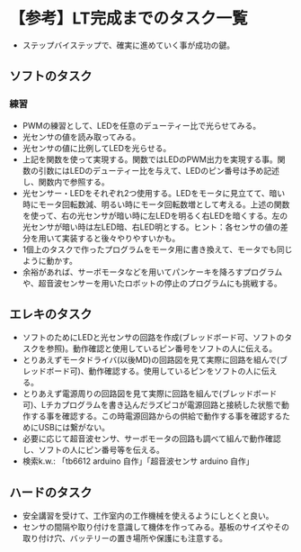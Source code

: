 # 【参考】LT完成までのタスク一覧
- ステップバイステップで、確実に進めていく事が成功の鍵。
## ソフトのタスク
### 練習
- PWMの練習として、LEDを任意のデューティー比で光らせてみる。
- 光センサの値を読み取ってみる。
- 光センサの値に比例してLEDを光らせる。
- 上記を関数を使って実現する。関数ではLEDのPWM出力を実現する事。関数の引数にはLEDのデューティー比を与えて、LEDのピン番号は予め記述し、関数内で参照する。
- 光センサー・LEDをそれぞれ2つ使用する。LEDをモータに見立てて、暗い時にモータ回転数減、明るい時にモータ回転数増として考える。上述の関数を使って、右の光センサが暗い時に左LEDを明るく右LEDを暗くする。左の光センサが暗い時は左LED暗、右LED明とする。ヒント：各センサの値の差分を用いて実装すると後々やりやすいかも。
- 1個上のタスクで作ったプログラムをモータ用に書き換えて、モータでも同じように動かす。
- 余裕があれば、サーボモータなどを用いてパンケーキを降ろすプログラムや、超音波センサーを用いたロボットの停止のプログラムにも挑戦する。
## エレキのタスク
- ソフトのためにLEDと光センサの回路を作成(ブレッドボード可、ソフトのタスクを参照)。動作確認と使用しているピン番号をソフトの人に伝える。
- とりあえずモータドライバ(以後MD)の回路図を見て実際に回路を組んで(ブレッドボード可)、動作確認する。使用しているピンをソフトの人に伝える。
- とりあえず電源周りの回路図を見て実際に回路を組んで(ブレッドボード可)、Lチカプログラムを書き込んだラズピコが電源回路と接続した状態で動作する事を確認する。この時電源回路からの供給で動作する事を確認するためにUSBには繋がない。
- 必要に応じて超音波センサ、サーボモータの回路も調べて組んで動作確認し、ソフトの人にピン番号等を伝える。
- 検索k.w.: 「tb6612 arduino 自作」「超音波センサ arduino 自作」
## ハードのタスク
- 安全講習を受けて、工作室内の工作機械を使えるようにしとくと良い。
- センサの間隔や取り付けを意識して機体を作ってみる。基板のサイズやその取り付け穴、バッテリーの置き場所や保護にも注意する。
